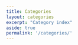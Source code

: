 ```yaml
---
title: Categories
layout: categories
excerpt: "Category index"
aside: true
permalink: '/categories/'
---
```

